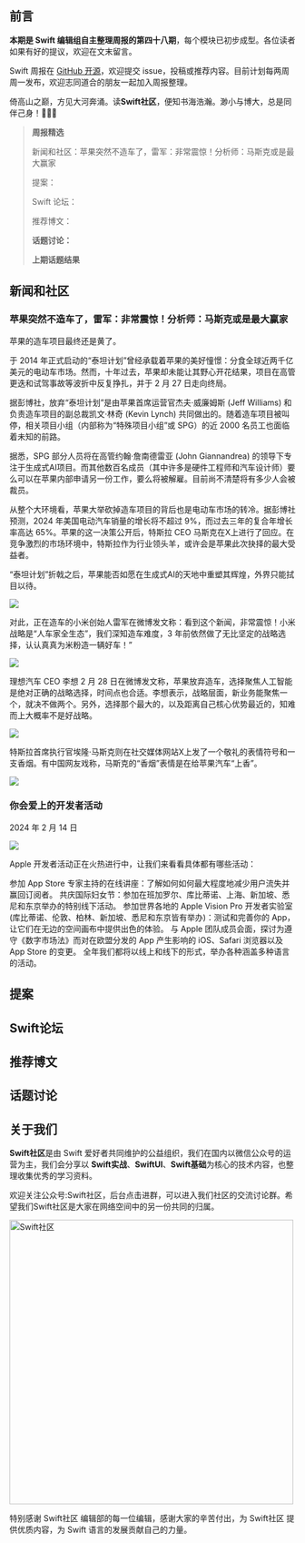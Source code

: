 ## 前言

**本期是 Swift 编辑组自主整理周报的第四十八期**，每个模块已初步成型。各位读者如果有好的提议，欢迎在文末留言。

Swift 周报在 [GitHub 开源](https://github.com/SwiftCommunityRes/SwiftWeekly "SwiftWeekly")，欢迎提交 issue，投稿或推荐内容。目前计划每两周周一发布，欢迎志同道合的朋友一起加入周报整理。

倚高山之巅，方见大河奔涌。读**Swift社区**，便知书海浩瀚。渺小与博大，总是同伴己身！👊👊👊

> **周报精选**
>
> 新闻和社区：苹果突然不造车了，雷军：非常震惊！分析师：马斯克或是最大赢家
> 
> 提案：
> 
> Swift 论坛：
>
> 推荐博文：
>
> **话题讨论：** 
> 
> 
>
>**上期话题结果**



## 新闻和社区

### 苹果突然不造车了，雷军：非常震惊！分析师：马斯克或是最大赢家

苹果的造车项目最终还是黄了。

于 2014 年正式启动的“泰坦计划”曾经承载着苹果的美好憧憬：分食全球近两千亿美元的电动车市场。然而，十年过去，苹果却未能让其野心开花结果，项目在高管更迭和试驾事故等波折中反复挣扎，并于 2 月 27 日走向终局。

据彭博社，放弃“泰坦计划”是由苹果首席运营官杰夫·威廉姆斯 (Jeff Williams) 和负责造车项目的副总裁凯文·林奇 (Kevin Lynch) 共同做出的。随着造车项目被叫停，相关项目小组（内部称为“特殊项目小组”或 SPG）的近 2000 名员工也面临着未知的前路。

据悉，SPG 部分人员将在高管约翰·詹南德雷亚 (John Giannandrea) 的领导下专注于生成式AI项目。而其他数百名成员（其中许多是硬件工程师和汽车设计师）要么可以在苹果内部申请另一份工作，要么将被解雇。目前尚不清楚将有多少人会被裁员。

从整个大环境看，苹果大举砍掉造车项目的背后也是电动车市场的转冷。据彭博社预测，2024 年美国电动汽车销量的增长将不超过 9%，而过去三年的复合年增长率高达 65%。苹果的这一决策公开后，特斯拉 CEO 马斯克在X上进行了回应。在竞争激烈的市场环境中，特斯拉作为行业领头羊，或许会是苹果此次抉择的最大受益者。

“泰坦计划”折戟之后，苹果能否如愿在生成式AI的天地中重塑其辉煌，外界只能拭目以待。

![](https://tmp-file-1252627319.cos.ap-shanghai.myqcloud.com/wx_article_img/CFF20LXzkOzP9RNPkLFCxvHE42MgHicib2R858blKVJZiciahvFicxniadhdAtpD5UCpmSOJoUSuHGqib49WOmcZvT2kg.jpg)

对此，正在造车的小米创始人雷军在微博发文称：看到这个新闻，非常震惊！小米战略是“人车家全生态”，我们深知造车难度，3 年前依然做了无比坚定的战略选择，认认真真为米粉造一辆好车！”

![](https://tmp-file-1252627319.cos.ap-shanghai.myqcloud.com/wx_article_img/CFF20LXzkOzP9RNPkLFCxvHE42MgHicib21wa54X6iaY0YhPkkwOjdw0b4oJnkJScJrd5SQEpQXUtQUWtsCCYlSgg.jpg)

理想汽车 CEO 李想 2 月 28 日在微博发文称，苹果放弃造车，选择聚焦人工智能是绝对正确的战略选择，时间点也合适。李想表示，战略层面，新业务能聚焦一个，就决不做两个。另外，选择那个最大的，以及距离自己核心优势最近的，知难而上大概率不是好战略。

![](https://tmp-file-1252627319.cos.ap-shanghai.myqcloud.com/wx_article_img/CFF20LXzkOzP9RNPkLFCxvHE42MgHicib2aCenHKWIy1HLmD5Mcn2JBPYXwzVht1OtfKxJicCsIf3iagsOb2eF1rIQ.png)

特斯拉首席执行官埃隆·马斯克则在社交媒体网站X上发了一个敬礼的表情符号和一支香烟。有中国网友戏称，马斯克的“香烟”表情是在给苹果汽车“上香”。

![](https://tmp-file-1252627319.cos.ap-shanghai.myqcloud.com/wx_article_img/CFF20LXzkOzP9RNPkLFCxvHE42MgHicib218MvDL7RfngK5JQRQXZ5Z9rOXAibuc3uib47BgibI9407b6N40bP1GibYA.png)


### 你会爱上的开发者活动

2024 年 2 月 14 日

![](https://devimages-cdn.apple.com/wwdc-services/articles/images/02C54728-A44D-49AF-923D-EC54D9EBF3DC/2048.jpeg)


Apple 开发者活动正在火热进行中，让我们来看看具体都有哪些活动：

参加 App Store 专家主持的在线讲座：了解如何如何最大程度地减少用户流失并赢回订阅者。
共庆国际妇女节：参加在班加罗尔、库比蒂诺、上海、新加坡、悉尼和东京举办的特别线下活动。
参加世界各地的 Apple Vision Pro 开发者实验室 (库比蒂诺、伦敦、柏林、新加坡、悉尼和东京皆有举办)：测试和完善你的 App，让它们在无边的空间画布中提供出色的体验。
与 Apple 团队成员会面，探讨为遵守《数字市场法》而对在欧盟分发的 App 产生影响的 iOS、Safari 浏览器以及 App Store 的变更。
全年我们都将以线上和线下的形式，举办各种涵盖多种语言的活动。

## 提案


## Swift论坛

## 推荐博文

## 话题讨论


## 关于我们

**Swift社区**是由 Swift 爱好者共同维护的公益组织，我们在国内以微信公众号的运营为主，我们会分享以 **Swift实战**、**SwiftUl**、**Swift基础**为核心的技术内容，也整理收集优秀的学习资料。

欢迎关注公众号:Swift社区，后台点击进群，可以进入我们社区的交流讨论群。希望我们Swift社区是大家在网络空间中的另一份共同的归属。

<img width="500" alt="Swift社区" src="https://user-images.githubusercontent.com/24238160/132703149-34121c6c-fd18-491c-a697-58a0fabf3060.png">

特别感谢 Swift社区 编辑部的每一位编辑，感谢大家的辛苦付出，为 Swift社区 提供优质内容，为 Swift 语言的发展贡献自己的力量。
